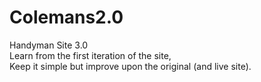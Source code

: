 # Colemans2.0
Handyman Site 3.0<br>
Learn from the first iteration of the site, <br>
Keep it simple but improve upon the original (and live site).
